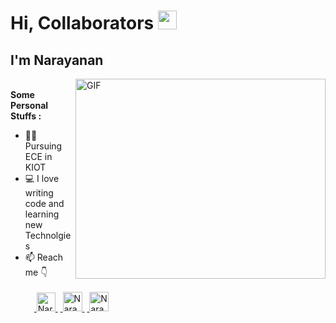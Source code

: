 # Hi, Collaborators <img src="https://media.giphy.com/media/hvRJCLFzcasrR4ia7z/giphy.gif" width="30px">
## I'm Narayanan
<img align="right" alt="GIF" src="https://github.com/abhisheknaiidu/abhisheknaiidu/blob/master/code.gif?raw=true" width="400" height="320" /><br>
**Some Personal Stuffs :**
- :man_student: Pursuing ECE in KIOT 
- :computer: I love writing code and learning new Technolgies 
- 📫 Reach me :point_down: <br><br>
&emsp;<a href="https://www.linkedin.com/in/narayananadaikalavan">
  <img alt="Narayanan's LinkedIn" width=30px  src="https://raw.githubusercontent.com/peterthehan/peterthehan/master/assets/linkedin.svg" />
</a>&nbsp;<a href="https://t.me/Narayanan_A">
  <img alt="Narayanan's Telegram" width=31px  src="https://user-images.githubusercontent.com/68996749/104467391-48f34280-55dc-11eb-818c-ef803fdcb43f.png" />
</a>&nbsp;<a href="https://t.me/Narayanan_A">
  <img alt="Narayanan's Telegram" width=31px  src="" />
</a>
